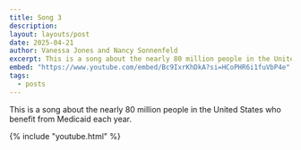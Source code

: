 ```yaml
---
title: Song 3
description: 
layout: layouts/post
date: 2025-04-21
author: Vanessa Jones and Nancy Sonnenfeld
excerpt: This is a song about the nearly 80 million people in the United States who benefit from Medicaid each year.
embed: "https://www.youtube.com/embed/Bc9IxrKhDkA?si=HCoPHR6i1fuVbP4e"
tags:
  - posts
---
```

This is a song about the nearly 80 million people in the United States who benefit from Medicaid each year.

{% include "youtube.html" %}
